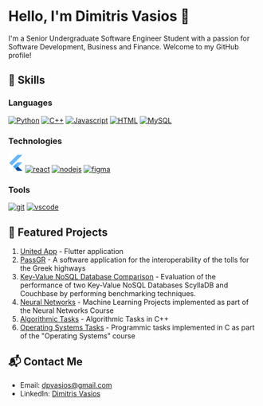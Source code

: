 # Hello, I'm Dimitris Vasios 👋

I'm a Senior Undergraduate Software Engineer Student with a passion for Software Development, Business and Finance. Welcome to my GitHub profile!

## 🔧 Skills

### Languages
<a href="https://www.python.org/" target="_blank" rel="noreferrer"><img src="https://raw.githubusercontent.com/abrahamcalf/programming-languages-logos/e1be48ad2dffe3e6e0e24fdefa9e740167fb2315/src/python/python.svg" height="36" alt="Python" /></a>
<a href="https://cplusplus.com/" target="_blank" rel="noreferrer"><img src="https://raw.githubusercontent.com/abrahamcalf/programming-languages-logos/e1be48ad2dffe3e6e0e24fdefa9e740167fb2315/src/cpp/cpp.svg"  height="36" alt="C++" /></a>
<a href="https://www.javascript.come" target="_blank" rel="noreferrer"><img src="https://raw.githubusercontent.com/abrahamcalf/programming-languages-logos/e1be48ad2dffe3e6e0e24fdefa9e740167fb2315/src/javascript/javascript.svg" height="36" alt="Javascript" /></a>
<a href="https://html.com/" target="_blank" rel="noreferrer"><img src="https://raw.githubusercontent.com/abrahamcalf/programming-languages-logos/e1be48ad2dffe3e6e0e24fdefa9e740167fb2315/src/html/html.svg" height="36" alt="HTML" /></a>
<a href="https://www.mysql.com/" target="_blank" rel="noreferrer"><img src="https://raw.githubusercontent.com/danielcranney/readme-generator/main/public/icons/skills/mysql-colored.svg" width="36" height="36" alt="MySQL" /></a>

### Technologies

<a href="https://flutter.dev/" target="_blank" rel="noreferrer"><img src="https://raw.githubusercontent.com/dnfield/flutter_svg/7d374d7107561cbd906d7c0ca26fef02cc01e7c8/example/assets/flutter_logo.svg?sanitize=true" height="36" alt="flutter" /></a>
<a href="https://react.dev/" target="_blank" rel="noreferrer"><img src="https://upload.wikimedia.org/wikipedia/commons/thumb/a/a7/React-icon.svg/512px-React-icon.svg.png?20220125121207" height="36" alt="react" /></a>
<a href="https://nodejs.org/en" target="_blank" rel="noreferrer"><img src="https://upload.wikimedia.org/wikipedia/commons/thumb/d/d9/Node.js_logo.svg/590px-Node.js_logo.svg.png?20170401104355" height="36" alt="nodejs" /></a>
<a href="https://www.figma.com/" target="_blank" rel="noreferrer"><img src="https://upload.wikimedia.org/wikipedia/commons/thumb/3/33/Figma-logo.svg/400px-Figma-logo.svg.png?20190122211436" height="36" alt="figma" /></a>

### Tools
<a href="https://git-scm.com/" target="_blank" rel="noreferrer"><img src="https://upload.wikimedia.org/wikipedia/commons/thumb/3/3f/Git_icon.svg/97px-Git_icon.svg.png?20220905010122" height="36" alt="git" /></a>
<a href="https://code.visualstudio.com/" target="_blank" rel="noreferrer"><img src="https://upload.wikimedia.org/wikipedia/commons/thumb/9/9a/Visual_Studio_Code_1.35_icon.svg/512px-Visual_Studio_Code_1.35_icon.svg.png?20210804221519" height="36" alt="vscode" /></a>

## 🚀 Featured Projects

1. [United App](https://github.com/DVasios/United-App) - Flutter application
2. [PassGR](https://github.com/DVasios/PassGR) - A software application for the interoperability of the tolls for the Greek highways 
3. [Key-Value NoSQL Database Comparison](https://github.com/DVasios/NoSQL_Database_Comparison) - Evaluation of the performance of two Key-Value NoSQL Databases ScyllaDB and Couchbase by performing benchmarking techniques.
4. [Neural Networks](https://github.com/DVasios/Neural-Networks) - Machine Learning Projects implemented as part of the Neural Networks Course
5. [Algorithmic Tasks](https://github.com/DVasios/Algorithmic-Tasks) - Algorithmic Tasks in C++
6. [Operating Systems Tasks](https://github.com/DVasios/Operating-Systems-Tasks) - Programmic tasks implemented in C as part of the "Operating Systems" course

## 📬 Contact Me

- Email: dpvasios@gmail.com 
- LinkedIn: [Dimitris Vasios](https://www.linkedin.com/in/dimitris-vasios/)